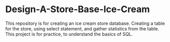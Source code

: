 # Design-A-Store-Base-Ice-Cream
This repository is for creating an ice cream store database. Creating a table for the store, using select statement, and gather statistics from the table.  
This project is for practice, to understand the basics of SQL. 
